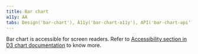 ```yaml
---
title: Bar chart
a11y: AA
tabs: Design('bar-chart'), A11y('bar-chart-a11y'), API('bar-chart-api'), Examples('bar-chart-d3-code'), Changelog('d3-chart-changelog')
---
```


Bar chart is accessible for screen readers. Refer to [Accessibility section in D3 chart documentation](/data-display/d3-chart/d3-chart-a11y) to know more.
